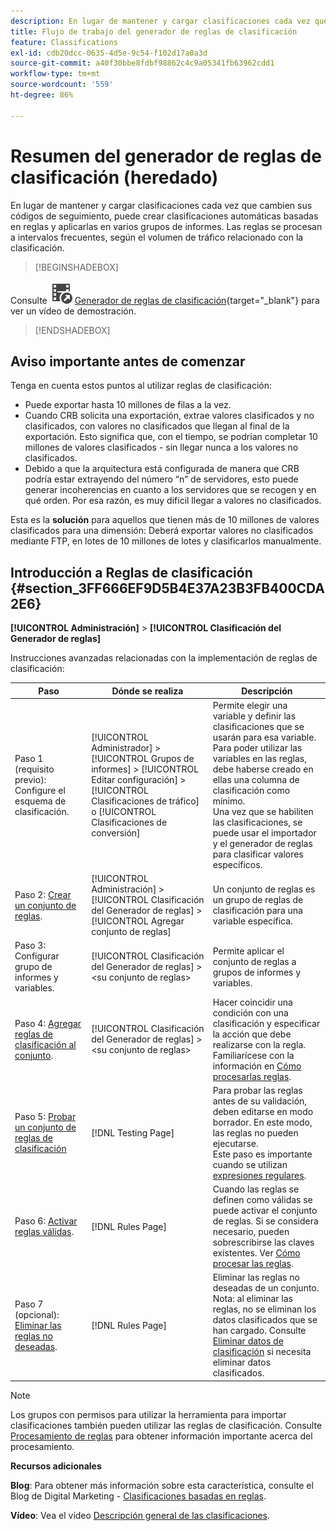 ```yaml
---
description: En lugar de mantener y cargar clasificaciones cada vez que cambien sus códigos de seguimiento, puede crear clasificaciones automáticas basadas en reglas y aplicarlas en varios grupos de informes. Las reglas se procesan a intervalos frecuentes, según el volumen de tráfico relacionado con la clasificación.
title: Flujo de trabajo del generador de reglas de clasificación
feature: Classifications
exl-id: cdb20dcc-0635-4d5e-9c54-f102d17a0a3d
source-git-commit: a40f30bbe8fdbf98862c4c9a05341fb63962cdd1
workflow-type: tm+mt
source-wordcount: '559'
ht-degree: 86%

---
```


# Resumen del generador de reglas de clasificación (heredado)

En lugar de mantener y cargar clasificaciones cada vez que cambien sus códigos de seguimiento, puede crear clasificaciones automáticas basadas en reglas y aplicarlas en varios grupos de informes. Las reglas se procesan a intervalos frecuentes, según el volumen de tráfico relacionado con la clasificación.

>[!BEGINSHADEBOX]

Consulte ![VideoCheckedOut](/help/assets/icons/VideoCheckedOut.svg) [Generador de reglas de clasificación](https://video.tv.adobe.com/v/3434377?quality=12&learn=on&captions=spa){target="_blank"} para ver un vídeo de demostración.

>[!ENDSHADEBOX]

## Aviso importante antes de comenzar

Tenga en cuenta estos puntos al utilizar reglas de clasificación:

* Puede exportar hasta 10 millones de filas a la vez.
* Cuando CRB solicita una exportación, extrae valores clasificados y no clasificados, con valores no clasificados que llegan al final de la exportación. Esto significa que, con el tiempo, se podrían completar 10 millones de valores clasificados - sin llegar nunca a los valores no clasificados.
* Debido a que la arquitectura está configurada de manera que CRB podría estar extrayendo del número “n” de servidores, esto puede generar incoherencias en cuanto a los servidores que se recogen y en qué orden. Por esa razón, es muy difícil llegar a valores no clasificados.

Esta es la **solución** para aquellos que tienen más de 10 millones de valores clasificados para una dimensión: Deberá exportar valores no clasificados mediante FTP, en lotes de 10 millones de lotes y clasificarlos manualmente.

## Introducción a Reglas de clasificación {#section_3FF666EF9D5B4E37A23B3FB400CDA2E6}

**[!UICONTROL Administración]** > **[!UICONTROL Clasificación del Generador de reglas]**

Instrucciones avanzadas relacionadas con la implementación de reglas de clasificación:

| Paso | Dónde se realiza | Descripción |
|--- |--- |--- |
| Paso 1 (requisito previo): Configure el esquema de clasificación. | [!UICONTROL Administrador] > [!UICONTROL Grupos de informes] > [!UICONTROL Editar configuración] > [!UICONTROL Clasificaciones de tráfico] o [!UICONTROL Clasificaciones de conversión] | Permite elegir una variable y definir las clasificaciones que se usarán para esa variable. <br>Para poder utilizar las variables en las reglas, debe haberse creado en ellas una columna de clasificación como mínimo.<br>Una vez que se habiliten las clasificaciones, se puede usar el importador y el generador de reglas para clasificar valores específicos. |
| Paso 2: [Crear un conjunto de reglas](classification-rule-set.md). | [!UICONTROL Administración] > [!UICONTROL Clasificación del Generador de reglas] > [!UICONTROL Agregar conjunto de reglas] | Un conjunto de reglas es un grupo de reglas de clasificación para una variable específica. |
| Paso 3: Configurar grupo de informes y variables. | [!UICONTROL Clasificación del Generador de reglas] >  &lt;su conjunto de reglas> | Permite aplicar el conjunto de reglas a grupos de informes y variables. |
| Paso 4: [Agregar reglas de clasificación al conjunto](classification-quickstart-rules.md). | [!UICONTROL Clasificación del Generador de reglas] >  &lt;su conjunto de reglas> | Hacer coincidir una condición con una clasificación y especificar la acción que debe realizarse con la regla.  Familiarícese con la información en [Cómo procesarlas reglas](classification-quickstart-rules.md). |
| Paso 5: [Probar un conjunto de reglas de clasificación](classification-quickstart-rules.md) | [!DNL Testing Page] | Para probar las reglas antes de su validación, deben editarse en modo borrador. En este modo, las reglas no pueden ejecutarse.<br>Este paso es importante cuando se utilizan [expresiones regulares](classification-quickstart-rules.md). |
| Paso 6: [Activar reglas válidas](classification-rule-definitions.md). | [!DNL Rules Page] | Cuando las reglas se definen como válidas se puede activar el conjunto de reglas.  Si se considera necesario, pueden sobrescribirse las claves existentes. Ver [Cómo procesar las reglas](classification-quickstart-rules.md). |
| Paso 7 (opcional): [Eliminar las reglas no deseadas](classification-rule-definitions.md). | [!DNL Rules Page] | Eliminar las reglas no deseadas de un conjunto.<br>Nota: al eliminar las reglas, no se eliminan los datos clasificados que se han cargado. Consulte [Eliminar datos de clasificación](/help/components/classifications/importer/t-delete-classification-data.md) si necesita eliminar datos clasificados. |

>[!NOTE]
>
>Los grupos con permisos para utilizar la herramienta para importar clasificaciones también pueden utilizar las reglas de clasificación. Consulte [Procesamiento de reglas](classification-quickstart-rules.md) para obtener información importante acerca del procesamiento.

**Recursos adicionales**

**Blog**: Para obtener más información sobre esta característica, consulte el Blog de Digital Marketing - [Clasificaciones basadas en reglas](https://theblog.adobe.com/rule-based-classifications-part-1-making-classifications-easier/).

**Vídeo**: Vea el vídeo [Descripción general de las clasificaciones](https://experienceleague.adobe.com/docs/analytics-learn/tutorials/components/classifications/overview-of-classifications.html?lang=es).

